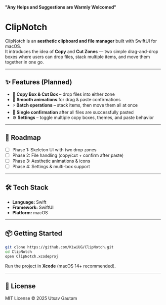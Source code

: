 **"Any Helps and Suggestions are Warmly Welcomed"**  

# ClipNotch

ClipNotch is an **aesthetic clipboard and file manager** built with SwiftUI for macOS.  
It introduces the idea of **Copy** and **Cut Zones** — two simple drag-and-drop boxes where users can drop files, stack multiple items, and move them together in one go.  

---

## ✨ Features (Planned)
- 📂 **Copy Box & Cut Box** – drop files into either zone  
- 🎨 **Smooth animations** for drag & paste confirmations  
- ⚡ **Batch operations** – stack items, then move them all at once  
- 🔔 **Single confirmation** after all files are successfully pasted  
- ⚙️ **Settings** – toggle multiple copy boxes, themes, and paste behavior  

---

## 🚀 Roadmap
- [ ] Phase 1: Skeleton UI with two drop zones  
- [ ] Phase 2: File handling (copy/cut + confirm after paste)  
- [ ] Phase 3: Aesthetic animations & icons  
- [ ] Phase 4: Settings & multi-box support  

---

## 🛠 Tech Stack
- **Language:** Swift  
- **Framework:** SwiftUI  
- **Platform:** macOS  

---

## 📦 Getting Started

```bash
git clone https://github.com/KiwiUG/ClipNotch.git
cd ClipNotch
open ClipNotch.xcodeproj
```

Run the project in **Xcode** (macOS 14+ recommended).  

---

## 📜 License
MIT License © 2025 Utsav Gautam

